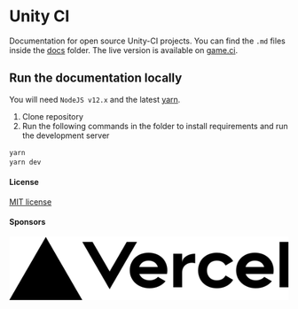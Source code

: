 # Unity CI

Documentation for open source Unity-CI projects. You can find the `.md` files inside the [docs](./docs) folder.
The live version is available on [game.ci](https://game.ci).

## Run the documentation locally

You will need `NodeJS v12.x` and the latest
[yarn](https://classic.yarnpkg.com/en/docs/install/).

1. Clone repository
2. Run the following commands in the folder to install requirements and run the development server

```bash
yarn
yarn dev
```

#### License

[MIT license](./LICENSE)

#### Sponsors

[![Vercel](./images/vercel-brand-logo.svg)](https://vercel.com?utm_source=unity-ci)
